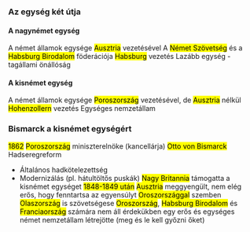 ### Az egység két útja
#### A nagynémet egység
A német államok egysége <mark class="hltr-green">Ausztria</mark> vezetésével
A <mark class="hltr-green">Német Szövetség</mark> és a <mark class="hltr-green">Habsburg Birodalom</mark> föderációja
<mark class="hltr-cyan">Habsburg</mark> vezetés
Lazább egység - tagállami önállóság
#### A kisnémet egység
A német államok egysége <mark class="hltr-green">Poroszország</mark> vezetésével, de <mark class="hltr-green">Ausztria</mark> nélkül
<mark class="hltr-cyan">Hohenzollern</mark> vezetés
Egységes nemzetállam
### Bismarck a kisnémet egységért
<mark class="hltr-orange">1862</mark> <mark class="hltr-green">Poroszország</mark> miniszterelnöke (kancellárja) <mark class="hltr-cyan">Otto von Bismarck</mark>
Hadseregreform
- Általános hadkötelezettség
- Modernizálás (pl. hátultöltős puskák)
<mark class="hltr-green">Nagy Britannia</mark> támogatta a kisnémet egységet
<mark class="hltr-orange">1848-1849 után</mark> <mark class="hltr-green">Ausztria</mark> meggyengült, nem elég erős, hogy fenntartsa az egyensúlyt <mark class="hltr-green">Oroszországgal</mark> szemben
<mark class="hltr-green">Olaszország</mark> is szövetségese
<mark class="hltr-green">Oroszország</mark>, <mark class="hltr-green">Habsburg Birodalom</mark> és <mark class="hltr-green">Franciaország</mark> számára nem áll érdekükben egy erős és egységes német nemzetállam létrejötte (meg és le kell győzni őket)
